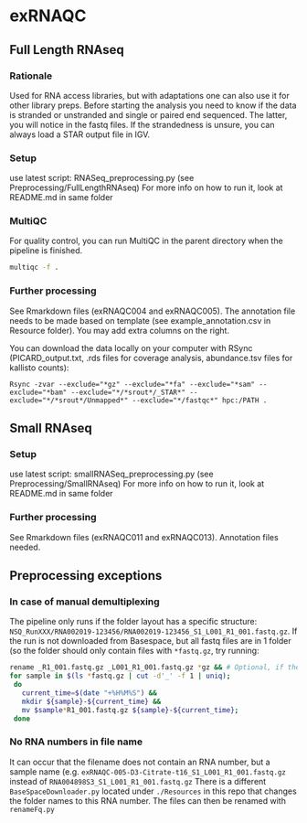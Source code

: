 # exRNAQC

## Full Length RNAseq
### Rationale
Used for RNA access libraries, but with adaptations one can also use it for other library preps. Before starting the analysis you need to know if the data is stranded or unstranded and single or paired end sequenced. The latter, you will notice in the fastq files. If the strandedness is unsure, you can always load a STAR output file in IGV.

### Setup
use latest script: RNASeq_preprocessing.py (see Preprocessing/FullLengthRNAseq)
For more info on how to run it, look at README.md in same folder

### MultiQC
For quality control, you can run MultiQC in the parent directory when the pipeline is finished.
```bash
multiqc -f .
```

### Further processing
See Rmarkdown files (exRNAQC004 and exRNAQC005). The annotation file needs to be made based on template (see example_annotation.csv in Resource folder). You may add extra columns on the right.
	
You can download the data locally on your computer with RSync (PICARD_output.txt, .rds files for coverage analysis, abundance.tsv files for kallisto counts):
```
Rsync -zvar --exclude="*gz" --exclude="*fa" --exclude="*sam" --exclude="*bam" --exclude="*/*srout*/_STAR*" --exclude="*/*srout*/Unmapped*" --exclude="*/fastqc*" hpc:/PATH .
```

## Small RNAseq
### Setup
use latest script: smallRNASeq_preprocessing.py (see Preprocessing/SmallRNAseq)
For more info on how to run it, look at README.md in same folder

### Further processing
See Rmarkdown files (exRNAQC011 and exRNAQC013). Annotation files needed.


## Preprocessing exceptions
### In case of manual demultiplexing
The pipeline only runs if the folder layout has a specific structure: `NSQ_RunXXX/RNA002019-123456/RNA002019-123456_S1_L001_R1_001.fastq.gz`. If the run is not downloaded from Basespace, but all fastq files are in 1 folder (so the folder should only contain files with `*fastq.gz`, try running:
	
```bash
rename _R1_001.fastq.gz _L001_R1_001.fastq.gz *gz && # Optional, if the lane is not in the filename (e.g. demultiplexing without splitting lanes).
for sample in $(ls *fastq.gz | cut -d'_' -f 1 | uniq); 
 do
   current_time=$(date "+%H%M%S") && 
   mkdir ${sample}-${current_time} &&
   mv $sample*R1_001.fastq.gz ${sample}-${current_time}; 
 done
 ```
 
### No RNA numbers in file name
It can occur that the filename does not contain an RNA number, but a sample name (e.g. `exRNAQC-005-D3-Citrate-t16_S1_L001_R1_001.fastq.gz` instead of `RNA004898S3_S1_L001_R1_001.fastq.gz`
There is a different `BaseSpaceDownloader.py` located under `./Resources` in this repo that changes the folder names to this RNA number. The files can then be renamed with `renameFq.py`
